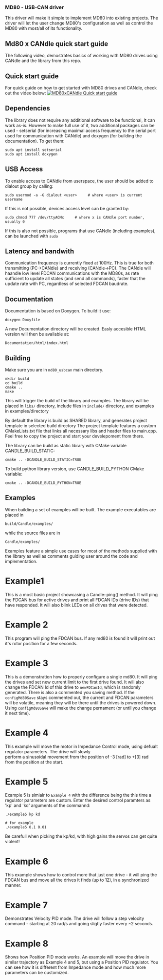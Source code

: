 ### MD80 - USB-CAN driver
This driver will make it simple to implement MD80 into existing projects. The driver will let the user change MD80's 
configuration as well as control the MD80 with most/all of its functionality.

## Md80 x CANdle quick start guide
The following video, demostrates basics of working with MD80 drives using CANdle and the library from this repo.
## Quick start guide
For quick guide on how to get started with MD80 drives and CANdle, check out the video below:
[![MD80xCANdle Quick start guide](https://img.youtube.com/vi/bIZuhFpFtus/0.jpg)](https://www.youtube.com/watch?v=bIZuhFpFtus)

## Dependencies
The library does not require any additional software to be functional, It can work as-is. 
However to make full use of it, two additional packages can be used - setserial (for increasing maximal access frequency
to the serial port used for communication with CANdle) and doxygen (for building the documentation). To get them:
```
sudo apt install setserial
sudo apt install doxygen
```

## USB Access
To enable access to CANdle from userspace, the user should be added to dialout group by calling:
```
sudo usermod -a -G dialout <user>     # where <user> is current username
```
If this is not possible, devices access level can be granted by:
```
sudo chmod 777 /dev/ttyACMx     # where x is CANdle port number, usually 0
```
If this is also not possible, programs that use CANdle (including examples), can be launched with ```sudo```


## Latency and bandwith
Communication frequency is currently fixed at 100Hz. This is true for both transmitting (PC->CANdle) and receiving 
(CANdle->PC). The CANdle will haandle low level FDCAN communications with the MD80s, as rate sufficient to update 
all states (and send all commands), faster that the update rate with PC, regardless of selected FDCAN baudrate.

## Documentation
Documentation is based on Doxygen. To build it use:
```
doxygen Doxyfile
```
A new Documentation directory will be created. Easly accesible HTML version will then be available at:
```
Documentation/html/index.html
```
## Building
Make sure you are in `md80_usbcan` main directory. 
```
mkdir build
cd build 
cmake ..
make
```
This will trigger the build of the library and examples. The library will be placed in `libs/` directory, 
include files in `include/` directory, and examples in examples/directory

By default the library is build as SHARED library, and generates project template in selected build directory
The project template features a custom CMakeLists.txt file that links all necessary libs and 
header files to main.cpp. Feel free to copy the project and start your develepoment from there.

The library can be build as static library with CMake variable CANDLE_BUILD_STATIC:
```
cmake .. -DCANDLE_BUILD_STATIC=TRUE
```

To build python library version, use CANDLE_BUILD_PYTHON CMake variable:
```
cmake .. -DCANDLE_BUILD_PYTHON=TRUE
```

## Examples
When building a set of examples will be built. The example executables are placed in 
```
build/Candle/examples/
```
while the source files are in
```
Candle/examples/
```
Examples feature a simple use cases for most of the methods supplied with the library as well as comments guiding user 
around the code and implementation.

# Example1
This is a most basic project showcasing a Candle::ping() method. It will ping the FDCAN bus for active drives and print 
all FDCAN IDs (drive IDs) that have responded. It will also blink LEDs on all drives that were detected.

# Example 2
This program will ping the FDCAN bus. If any md80 is found it will print out it's rotor position for a few seconds.

# Example 3
This is a demonstration how to properly configure a single md80. It will ping the drives and set new current limit 
to the first drive found. It will also change the FDCAN Id of this drive to ```newFDCanId```, which is randomly generated.
There is also a commented you saving method. If the ```configMd80Save``` stays commented out, the current and FDCAN parameters will be volatile, 
meaning they will be there until the drives is powered down. Using ```configMd80Save``` will make the change pernament 
(or until you change it next time).

# Example 4
This example will move the motor in Impedance Control mode, using defualt regulator parameters. The drive will slowly  
perform a sinusoidal movement from the position of -3 [rad] to +[3] rad from the position at the start.

# Example 5
Example 5 is simialr to ```Example 4``` with the difference being the this time a regulator parameters are custom. Enter the desired control paramters as 'kp' and 'kd' arguments of the commannd:
```
./example5 kp kd

# for example
./example5 0.1 0.01
```
Be carefull when picking the kp/kd, with high gains the servos can get quite violent!

# Example 6 
This example shows how to control more that just one drive - it will ping the FDCAN bus and move all the drives it finds
(up to 12), in a synchronized manner. 

# Example 7
Demonstrates Velocity PID mode. The drive will follow a step velocity command - starting at 20 rad/s and going sligtly 
faster every ~2 seconds.

# Example 8
Shows how Position PID mode works. An example will move the drive in similar trajectory as Example 4 and 5, but using
a Position PID regulator. You can see how it is different from Impedance mode and how much more parameters can be
customized.
